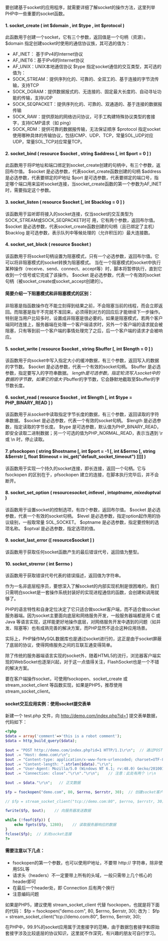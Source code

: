 要创建基于socket的应用程序，就需要详细了解socket的操作方法，这里列举PHP中一些重要的socket函数。

#### 1. socket_create ( int $domain , int $type , int $protocol )
此函数用于创建一个socket，它有三个参数，返回值是一个句柄（资源）。
$domain 指定创建socket时使用的通信协议族，其可选的值为：
* AF_INET： 基于IPv4的Internet协议
* AF_INET6：基于IPv6的Internet协议
* AF_UNIX：UNIX本地通信协议
$type 指定socket通信的交互类型，其可选的值为：
* SOCK_STREAM：提供序列化的、可靠的、全双工的、基于连接的字节流传输，支持TCP
* SOCK_DGRAM：提供数据报式的、无连接的、固定最大长度的、自动寻址功能的传输，支持UDP
* SOCK_SEQPACKET：提供序列化的、可靠的、双通道的、基于连接的数据报传输
* SOCK_RAW：提供原始的网络访问协议，可手工构建特殊协议类型的套接字，支持ICMP请求（如 ping）
* SOCK_RDM：提供可靠的数据报传输，无法保证顺序
$protocol 指定socket使用哪种具体的传输协议，包括ICMP、UDP、TCP，常量SOL_UDP对应UDP，常量SOL_TCP对应常量TCP。

#### 2. socket_bind ( resource $socket , string $address [, int $port = 0 ] )
此函数用于将IP地址和端口绑定到socket_create创建的句柄中，有三个参数，返回布尔值。
$socket 是必选参数，代表socket_create函数创建的句柄
$address 是必选参数，代表要绑定的IP地址
$port 是可选参数，代表要绑定的端口号，指定哪个端口用来监听socket连接，当socket_create函数的第一个参数为AF_INET时，需要指定这个参数。

#### 3. socket_listen ( resource $socket [, int $backlog = 0 ] )
该函数用于监听即将接入的socket连接，仅当socket的交互类型为SOCK_STREAM或SOCK_SEQPACKET时可
用，它有两个参数，返回布尔值。
$socket  是必选参数，代表socket_create函数创建的句柄（且已绑定了主机）
$backlog 是可选参数，表示队列中等候处理的（允许积压的）最大连接数。

#### 4. socket_set_block ( resource $socket )
该函数用于将socket句柄设置为阻塞模式，只有一个必选参数，返回布尔值。它可以将非阻塞模式的socket转换为阻塞模式。
当在一个阻塞模式的socket中执行某种操作（receive、send、connect、accept等）时，脚本将暂停执行，直到它收到一个信号或它完成了该操作。
$socket 是必选参数，代表一个有效的socket句柄（被socket_create或socket_accept创建的）。

#### 简要介绍一下阻塞模式和非阻塞模式的区别：
非阻塞是指函数操作在不能立刻得到结果之前，不会阻塞当前的线程，而会立即返回。而阻塞是指干不完就不准回来，必须得到对方的回应后才能继续下一步操作。特别是当用户比较多时，设置成非阻塞是很必要的。如果是阻塞模式，若两个客户端同时连接上，服务器端在处理一个客户端请求时，另外一个客户端的请求就会被阻塞，只有等到前一个客户端的事情处理完了之后，后一个客户端的请求才会被响应。

#### 5. socket_write ( resource $socket , string $buffer [, int $length = 0 ] )
该函数用于向socket中写入指定大小的缓冲数据，有三个参数，返回写入的数据的字节数。
$socket 是必选参数，代表一个有效的socket句柄。
$buffer 是必选参数，指定要写入的字符串数据。
$length 是可选参数，指定轮流写入socket中的数据的字节数，如果它的值大于$buffer的字节数，它会静默地截取至$buffer的字节数长度。

#### 6. socket_read ( resource $socket , int $length [, int $type = PHP_BINARY_READ ] )
该函数用于从socket中读取指定字节长度的数据，有三个参数，返回读取的字符串数据。
$socket 是必选参数，代表一个有效的socket句柄。
$length 是必选参数，指定读取的字节长度。
$type 是可选参数，默认值为PHP_BINARY_READ，即安全读取二进制数据；另一个可选的值为PHP_NORMAL_READ，表示当遇到 \r 或 \n 时，停止读取。

#### 7. pfsockopen ( string $hostname [, int $port = -1 [, int &$errno [, string &$errstr [, float $timeout = ini_get("default_socket_timeout") ]]]] )
该函数用于实现一个持久的socket连接，即长连接，返回一个句柄。它与 fsockopen 的区别在于，pfsockopen 建立的连接，在脚本执行完毕后，并不会断开。

#### 8. socket_set_option ( resource$socket , int$level , int$optname , mixed$optval )
该函数用于设置socket的控制选项，有四个参数，返回布尔值。
$socket 是必选参数，代表一个有效的socket句柄。
$level 是必选参数，指定option起作用的协议级别，一般取常量 SOL_SOCKET。
$optname 是必选参数，指定要控制的选项名称。
$optval 是必选参数，指定选项的值。

#### 9. socket_last_error ([ resource$socket ] )
该函数用于获取任何socket函数产生的最后错误代号，返回值为整型。

#### 10. socket_strerror ( int $errno )
该函数用于获取错误代号代表的错误描述，返回值为字符串。

作为一名非底层程序员，要想深入了解socket的内部实现机制是很困难的，我们只需明白socket是一套操作系统封装好的实现进程通信的函数，会创建和调用就够了。

PHP的语言特性和自身定位决定了它只适合做socket客户端，而不适合做socket服务器端。因为socket主要面向底层和网络服务开发，一般服务器端都是用 C 或 Java 等语言实现，这样能更好地操作底层，对网络服务开发中遇到的问题（如并发、阻塞等）也有成熟完善的解决方案，而PHP显然不适合这种应用场景。

实际上，PHP操作MySQL数据库也是通过socket进行的，这正是由于socket屏蔽了底层的协议，使得网络服务之间的互联互通变得简单。

除了传统的服务器端语言实现的socket外，随着HTML5的流行，浏览器客户端实现的WebSocket也逐渐兴起，对于这一点值得关注，FlashSocket也是一个不错的解决方案。

要在客户端操作socket，可使用fsockopen、socket_create 或 stream_socket_client 等函数实现，如果是PHP5，推荐使用stream_socket_client。

#### socket交互应用实例：使用socket提交表单
新建一个 test.php 文件，向 http://demo.com/index.php?id=1  提交表单数据，代码如下：
```php
<?php  
$data = array('comment'=>'this is a robot comment');  
$data = http_build_query($data);  
  
$out = "POST http://demo.com/index.php?id=1 HTTP/1.1\r\n";  // 通过POST方式发送数据  
$out .= "Host: demo.com\r\n";  
$out .= "Content-type: application/x-www-form-urlencoded; charset=UTF-8\r\n";  
$out .= "Content-length: ".strlen($data)."\r\n";  
$out .= "User-Agent: Mozilla/5.0 (Windows NT 6.1; rv:48.0) Gecko/20100101 Firefox/48.0"."\r\n";  
$out .= "Connection: close"."\r\n"."\r\n";    // 注意：此处有两个 \r\n  
  
$out .= $data."\r\n";   // 正文数据  
  
$fp = fsockopen("demo.com", 80, $errno, $errstr, 30);  // 创建socket客户端连接  
  
// $fp = stream_socket_client("tcp://demo.com:80", $errno, $errstr, 30);  推荐这种写法  
  
fwrite($fp, $out);    // 向服务器发送数据  
  
while (!feof($fp)) {  
    echo fgets($fp, 1280);    // 读取服务器响应的数据  
}  
fclose($fp);  // 关闭socket连接  
?>
```
#### 需要注意以下几点：
* fsockopen的第一个参数，也可以使用IP地址，不要带 http:// 字符串，除非使用SSL等
* 请求头（headers）不一定要带上所有的头域，一般只需带上几个核心的header即可
* 在最后一个header处，即 Connection 后有两个换行
* 注意编码问题

如果是PHP5，建议使用 stream_socket_client 代替 fsockopen，也就是将下面的代码：
$fp = fsockopen("demo.com", 80, $errno, $errstr, 30); 
改为：
$fp = stream_socket_client("tcp://demo.com:80", $errno, $errstr, 30); 

在PHP中，99.9%的socket应用属于流套接字的范畴，由于数据包套接字和原始套接字涉及比较底层的协议知识，这里就不作深究，有兴趣的朋友可自行学习。
